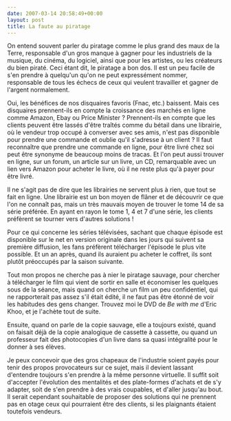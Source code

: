```yaml
---
date: 2007-03-14 20:58:49+00:00
layout: post
title: La faute au piratage
---
```


On entend souvent parler du piratage comme le plus grand des maux de la Terre, responsable d'un gros manque à gagner pour les industriels de la musique, du cinéma, du logiciel, ainsi que pour les artistes, ou les créateurs du bien piraté. Ceci étant dit, le piratage a bon dos. Il est un peu facile de s'en prendre à quelqu'un qu'on ne peut expressément nommer, responsable de tous les échecs de ceux qui veulent travailler et gagner de l'argent normalement.

Oui, les bénéfices de nos disquaires favoris (Fnac, etc.) baissent. Mais ces disquaires prennent-ils en compte la croissance des marchés en ligne comme Amazon, Ebay ou Price Minister ? Prennent-ils en compte que les clients peuvent être lassés d'être traîtés comme du bétail dans une librairie, où le vendeur trop occupé à converser avec ses amis, n'est pas disponible pour prendre une commande et oublie qu'il s'adresse à un client ?
Il faut reconnaître que prendre une commande en ligne, pour être livré chez soi peut être synonyme de beaucoup moins de tracas. Et l'on peut aussi trouver en ligne, sur un forum, un article sur un livre, un CD, remarquable avec un lien vers Amazon pour acheter le livre, où il ne reste plus qu'à payer pour être livré.

Il ne s'agit pas de dire que les librairies ne servent plus à rien, que tout se fait en ligne. Une librairie est un bon moyen de flâner et de découvrir ce que l'on ne connaît pas, mais un très mauvais moyen de trouver le tome 14 de sa série préférée. En ayant en rayon le tome 1, 4 et 7 d'une série, les clients préfèrent se tourner vers d'autres solutions !

Pour ce qui concerne les séries télévisées, sachant que chaque épisode est disponible sur le net en version originale dans les jours qui suivent sa première diffusion, les fans préfèrent télécharger l'épisode le plus vite possible. Et un an après, quand ils auraient pu acheter le coffret, ils sont plutôt préoccupés par la saison suivante.

Tout mon propos ne cherche pas à nier le piratage sauvage, pour chercher à télécharger le film qui vient de sortir en salle et économiser les quelques sous de la séance, mais quand on cherche un film un peu confidentiel, qui ne rapporterait pas assez s'il était édité, il ne faut pas être étonné de voir les habitudes des gens changer.
Trouvez moi le DVD de _Be with me_ d'Eric Khoo, et je l'achète tout de suite.

Ensuite, quand on parle de la copie sauvage, elle a toujours existé, quand on faisait déjà de la copie analogique de cassette à cassette, ou quand un professeur fait des photocopies d'un livre dans sa quasi intégralité pour le donner à ses élèves.

Je peux concevoir que des gros chapeaux de l'industrie soient payés pour tenir des propos provocateurs sur ce sujet, mais il devient lassant d'entendre toujours s'en prendre à la même personne virtuelle. Il suffit soit d'accepter l'évolution des mentalités et des plate-formes d'achats et de s'y adapter, soit de s'en prendre à des vrais coupables, et d'aller jusqu'au bout. Il serait cependant souhaitable de proposer des solutions qui ne prennent pas en otage ceux qui pourraient être des clients, si les plaignants étaient toutefois vendeurs.
